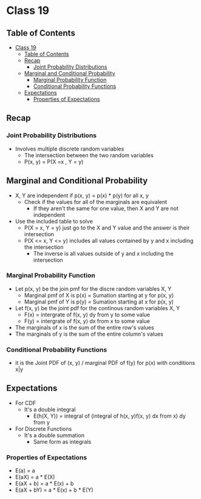 # Class 19

## Table of Contents

- [Class 19](#class-19)
  - [Table of Contents](#table-of-contents)
  - [Recap](#recap)
    - [Joint Probability Distributions](#joint-probability-distributions)
  - [Marginal and Conditional Probability](#marginal-and-conditional-probability)
    - [Marginal Probability Function](#marginal-probability-function)
    - [Conditional Probability Functions](#conditional-probability-functions)
  - [Expectations](#expectations)
    - [Properties of Expectations](#properties-of-expectations)

## Recap

### Joint Probability Distributions

- Involves multiple discrete random variables
  - The intersection between the two random variables
  - P(x, y) = P(X =x , Y = y)

## Marginal and Conditional Probability

- X, Y are independent if p(x, y) = p(x) * p(y) for all x, y
  - Check if the values for all of the marginals are equivalent
    - If they aren't the same for one value, then X and Y are not independent
- Use the included table to solve
  - P(X = x, Y = y) just go to the X and Y value and the answer is their intersection
  - P(X <= x, Y <= y) includes all values contained by y and x including the intersection
    - The inverse is all values outside of y and x including the intersection

### Marginal Probability Function

- Let p(x, y) be the join pmf for the discre random variables X, Y
  - Marginal pmf of X is p(x) = Sumation starting at y for p(x, y)
  - Marginal pmf of Y is p(y) = Sumation starting at x for p(x, y)
- Let f(x, y) be the joint pdf for the continous random variables X, Y
  - F(x) = intergrate of f(x, y) dy from y to some value
  - F(y) = intergrate of f(x, y) dx from x to some value
- The marginals of x is the sum of the entire row's values
- The marginals of y is the sum of the entire column's values

### Conditional Probability Functions

- it is the Joint PDF of (x, y) / marginal PDF of f(y) for p(x) with conditions x|y

## Expectations

- For CDF
  - It's a double integral
    - E(h(X, Y)) = integral of (integral of h(x, y)f(x, y) dx from x) dy from y
- For Discrete Functions
  - It's a double summation
    - Same form as integrals

### Properties of Expectations

- E(a) = a
- E(aX) = a * E(X)
- E(aX + b) = a * E(x) + b
- E(aX + bY) = a * E(x) + b * E(Y)
